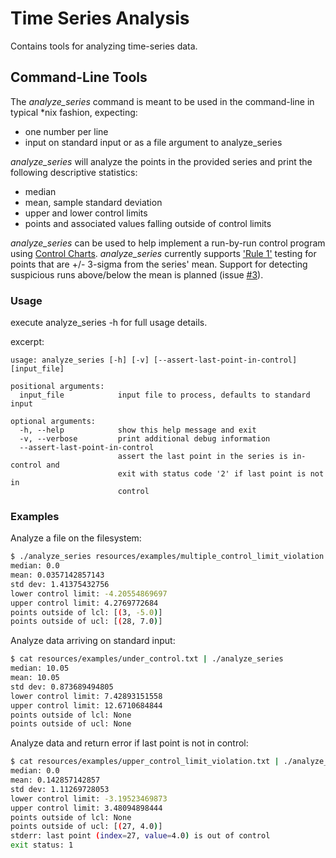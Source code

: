 Time Series Analysis
====================
Contains tools for analyzing time-series data.

Command-Line Tools
------------------
The _analyze_series_ command is meant to be used in the command-line in typical *nix fashion, expecting:
* one number per line
* input on standard input or as a file argument to analyze_series

_analyze_series_ will analyze the points in the provided series and print the following descriptive statistics:

* median
* mean, sample standard deviation
* upper and lower control limits
* points and associated values falling outside of control limits

_analyze_series_ can be used to help implement a run-by-run control program using [Control Charts](http://en.wikipedia.org/wiki/Control_chart).  _analyze_series_ currently supports ['Rule 1'](http://en.wikipedia.org/wiki/Western_Electric_rules) testing for points that are 
+/- 3-sigma from the series' mean.  Support for detecting suspicious runs above/below the mean is planned (issue [#3](https://github.com/skuenzli/time-series-analysis/issues/3)).

### Usage
execute analyze_series -h for full usage details.

excerpt:

````
usage: analyze_series [-h] [-v] [--assert-last-point-in-control] [input_file]

positional arguments:
  input_file            input file to process, defaults to standard input

optional arguments:
  -h, --help            show this help message and exit
  -v, --verbose         print additional debug information
  --assert-last-point-in-control
                        assert the last point in the series is in-control and
                        exit with status code '2' if last point is not in
                        control
````

### Examples

Analyze a file on the filesystem:
````bash
$ ./analyze_series resources/examples/multiple_control_limit_violation.txt
median: 0.0
mean: 0.0357142857143
std dev: 1.41375432756
lower control limit: -4.20554869697
upper control limit: 4.2769772684
points outside of lcl: [(3, -5.0)]
points outside of ucl: [(28, 7.0)]
````

Analyze data arriving on standard input:
````bash
$ cat resources/examples/under_control.txt | ./analyze_series
median: 10.05
mean: 10.05
std dev: 0.873689494805
lower control limit: 7.42893151558
upper control limit: 12.6710684844
points outside of lcl: None
points outside of ucl: None
````

Analyze data and return error if last point is not in control:
````bash
$ cat resources/examples/upper_control_limit_violation.txt | ./analyze_series --assert-last-point-in-control; echo "exit status: $?"
median: 0.0
mean: 0.142857142857
std dev: 1.11269728053
lower control limit: -3.19523469873
upper control limit: 3.48094898444
points outside of lcl: None
points outside of ucl: [(27, 4.0)]
stderr: last point (index=27, value=4.0) is out of control
exit status: 1
````
